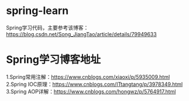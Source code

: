 # spring-learn
Spring学习代码，主要参考该博客：https://blog.csdn.net/Song_JiangTao/article/details/79949633  
# Spring学习博客地址  
1.Spring常用注解：https://www.cnblogs.com/xiaoxi/p/5935009.html  
2.Spring IOC原理：https://www.cnblogs.com/ITtangtang/p/3978349.html  
3.Spring AOP详解：https://www.cnblogs.com/hongwz/p/5764917.html
